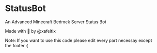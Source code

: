 # StatusBot
An Advanced Minecraft Bedrock Server Status Bot

Made with 💖 by @xafeltix


Note: If you want to use this code please edit every part necessay except the footer :)
